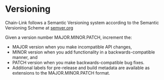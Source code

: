 # Versioning

Chain-Link follows a Semantic Versioning system according to the Semantic Versioning Scheme at [semver.org](www.semver.org)

Given a version number MAJOR.MINOR.PATCH, increment the:

- MAJOR version when you make incompatible API changes,
- MINOR version when you add functionality in a backwards-compatible manner, and
- PATCH version when you make backwards-compatible bug fixes.
- Additional labels for pre-release and build metadata are available as extensions to the MAJOR.MINOR.PATCH format.
